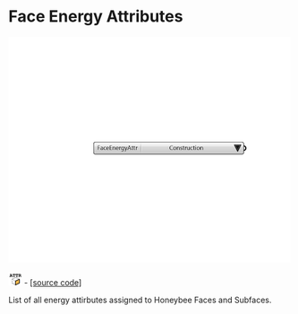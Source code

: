 # Face Energy Attributes

![](../../.gitbook/assets/Face_Energy_Attributes.png)

![](../../.gitbook/assets/Face_Energy_Attributes%20%281%29.png) - [\[source code\]](https://github.com/ladybug-tools/honeybee-grasshopper-energy/blob/master/honeybee_grasshopper_energy/src//HB%20Face%20Energy%20Attributes.py)

List of all energy attirbutes assigned to Honeybee Faces and Subfaces.

